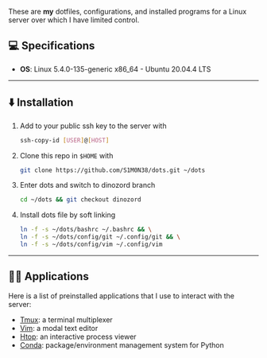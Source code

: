 These are **my** dotfiles, configurations, and installed programs for 
a Linux server over which I have limited control.

## :computer: Specifications

- **OS**: Linux 5.4.0-135-generic x86_64 - Ubuntu 20.04.4 LTS
---

## :arrow_down: Installation

1. Add to your public ssh key to the server with 
   ```bash
   ssh-copy-id [USER]@[HOST]
   ```

2. Clone this repo in `$HOME` with
   ```bash
   git clone https://github.com/S1M0N38/dots.git ~/dots
   ```
   
3. Enter dots and switch to dinozord branch
   ```bash
   cd ~/dots && git checkout dinozord
   ```
   
4. Install dots file by soft linking
   ```bash
   ln -f -s ~/dots/bashrc ~/.bashrc && \
   ln -f -s ~/dots/config/git ~/.config/git && \
   ln -f -s ~/dots/config/vim ~/.config/vim
   ```
---

## :technologist: Applications

Here is a list of preinstalled applications that I use to interact with
the server:

- [Tmux](https://github.com/tmux/tmux): a terminal multiplexer
- [Vim](https://github.com/vim/vim): a modal text editor
- [Htop](https://github.com/htop-dev/htop): an interactive process viewer
- [Conda](https://docs.conda.io/en/latest/miniconda.html):
  package/environment management system for Python
